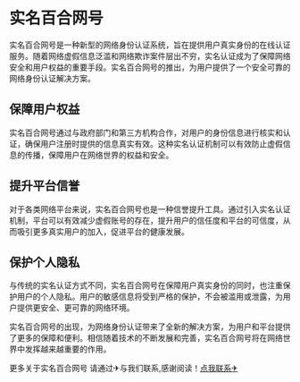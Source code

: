 # 实名百合网号

实名百合网号是一种新型的网络身份认证系统，旨在提供用户真实身份的在线认证服务。随着网络虚假信息泛滥和网络欺诈案件层出不穷，实名认证成为了保障网络安全和用户权益的重要手段。实名百合网号的推出，为用户提供了一个安全可靠的网络身份认证解决方案。

## 保障用户权益

实名百合网号通过与政府部门和第三方机构合作，对用户的身份信息进行核实和认证，确保用户注册时提供的信息真实有效。这种实名认证机制可以有效防止虚假信息的传播，保障用户在网络世界的权益和安全。

## 提升平台信誉

对于各类网络平台来说，实名百合网号也是一种信誉提升工具。通过引入实名认证机制，平台可以有效减少虚假账号的存在，提升用户的信任度和平台的可信度，从而吸引更多真实用户的加入，促进平台的健康发展。

## 保护个人隐私

与传统的实名认证方式不同，实名百合网号在保障用户真实身份的同时，也注重保护用户的个人隐私。用户的敏感信息将受到严格的保护，不会被滥用或泄露，为用户提供更安全、更可靠的网络环境。

实名百合网号的出现，为网络身份认证带来了全新的解决方案，为用户和平台提供了更多的保障和便利。相信随着技术的不断发展和完善，实名百合网号将在网络世界中发挥越来越重要的作用。

更多关于实名百合网号 请通过✈与我们联系,感谢阅读！[点我联系✈](https://in.k02.cc)